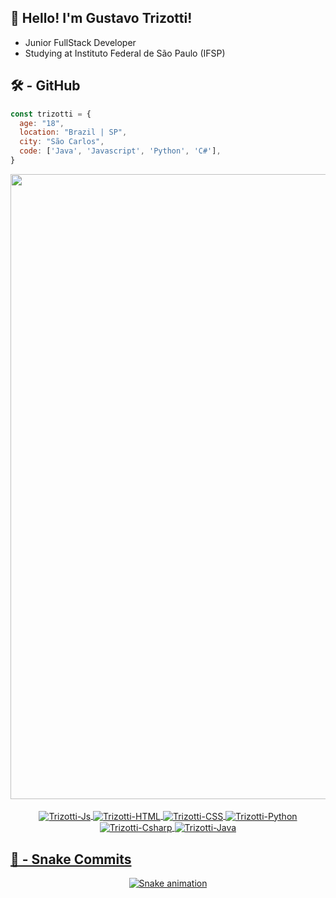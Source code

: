 ## 👋 Hello! I'm Gustavo Trizotti! 
- Junior FullStack Developer
- Studying at Instituto Federal de São Paulo (IFSP)

## 🛠 - GitHub

```javascript
const trizotti = {
  age: "18",
  location: "Brazil | SP",
  city: "São Carlos",
  code: ['Java', 'Javascript', 'Python', 'C#'],
}
```

<div align="center">
  <a href="https://github.com/GustavoTrizotti">
  <img width="1000vw" src="https://github-readme-stats.vercel.app/api/top-langs/?username=GustavoTrizotti&layout=compact&langs_count=7&theme=dracula"/>
</div>

<div align="center">
  <br>
  <img align="center" alt="Trizotti-Js" src="https://img.shields.io/badge/JavaScript-F7DF1E?style=for-the-badge&logo=javascript&logoColor=black">
  <img align="center" alt="Trizotti-HTML" src="https://img.shields.io/badge/HTML5-E34F26?style=for-the-badge&logo=html5&logoColor=white">
  <img align="center" alt="Trizotti-CSS" src="https://img.shields.io/badge/CSS3-1572B6?style=for-the-badge&logo=css3&logoColor=white">
  <img align="center" alt="Trizotti-Python" src="https://img.shields.io/badge/Python-14354C?style=for-the-badge&logo=python&logoColor=white">
  <img align="center" alt="Trizotti-Csharp" src="https://img.shields.io/badge/C%23-239120?style=for-the-badge&logo=c-sharp&logoColor=white">
  <img align="center" alt="Trizotti-Java" src="https://img.shields.io/badge/Java-ED8B00?style=for-the-badge&logo=java&logoColor=white">
</div>

## 🐍 - Snake Commits

<div align="center"> 

  ![Snake animation](https://github.com/GustavoTrizotti/GustavoTrizotti/blob/output/github-contribution-grid-snake.svg)
 
</div>
